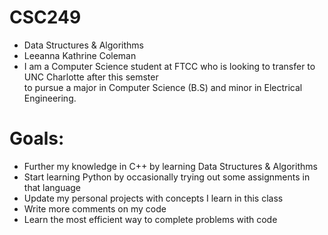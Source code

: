 # CSC249
- Data Structures &amp; Algorithms  
- Leeanna Kathrine Coleman  
- I am a Computer Science student at FTCC who is looking to transfer to UNC Charlotte after this semster  
  to pursue a major in Computer Science (B.S) and minor in Electrical Engineering.

# Goals:
- Further my knowledge in C++ by learning Data Structures & Algorithms
- Start learning Python by occasionally trying out some assignments in that language
- Update my personal projects with concepts I learn in this class
- Write more comments on my code
- Learn the most efficient way to complete problems with code
